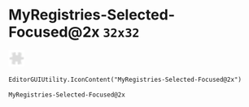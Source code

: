# MyRegistries-Selected-Focused@2x `32x32`
<img src="/img/MyRegistries-Selected-Focused.png" width=32 height=32>

``` CSharp
EditorGUIUtility.IconContent("MyRegistries-Selected-Focused@2x")
```
```
MyRegistries-Selected-Focused@2x
```
